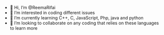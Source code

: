- 👋 Hi, I’m @ReemaRifai
- 👀 I’m interested in coding different issues
- 🌱 I’m currently learning C++, C, JavaScript, Php, java and python
- 💞️ I’m looking to collaborate on any coding that relies on these languages to learn more


<!---
ReemaRifai/ReemaRifai is a ✨ special ✨ repository because its `README.md` (this file) appears on your GitHub profile.
You can click the Preview link to take a look at your changes.
--->
